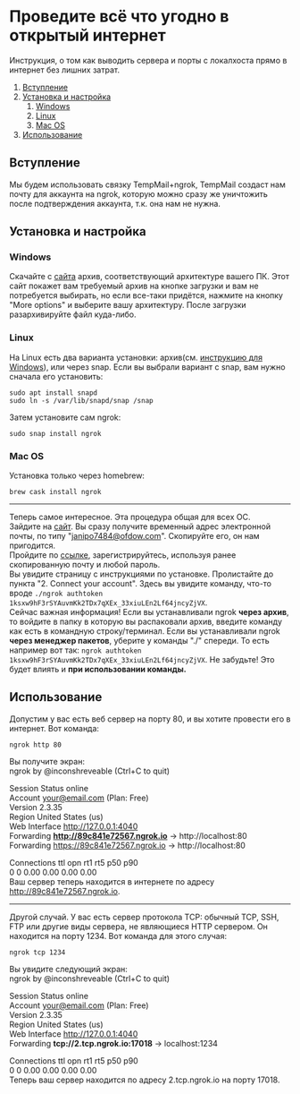# Проведите всё что угодно в открытый интернет

Инструкция, о том как выводить сервера и порты с локалхоста прямо в интернет без лишних затрат.

1. [Вступление](#вступление)  
2. [Установка и настройка](#установка-и-настройка)  
   1. [Windows](#windows)  
   2. [Linux](#linux)  
   3. [Mac OS](#mac-os)
3. [Использование](#использование)

## Вступление

Мы будем использовать связку TempMail+ngrok, TempMail создаст нам почту для аккаунта на ngrok, которую можно сразу же уничтожить после подтверждения аккаунта, т.к. она нам не нужна.

## Установка и настройка

### Windows

Скачайте с [сайта](https://ngrok.com/download) архив, соответствующий архитектуре вашего ПК. Этот сайт покажет вам требуемый архив на кнопке загрузки и вам не потребуется выбирать, но если все-таки придётся, нажмите на кнопку "More options" и выберите вашу архитектуру. После загрузки разархивируйте файл куда-либо.

### Linux

На Linux есть два варианта установки: архив(см. [инструкцию для Windows](#windows)), или через snap.
Если вы выбрали вариант с snap, вам нужно сначала его установить:

```shell
sudo apt install snapd
sudo ln -s /var/lib/snapd/snap /snap
```

Затем установите сам ngrok:

```shell
sudo snap install ngrok
```

### Mac OS

Установка только через homebrew:

```shell
brew cask install ngrok
```

---
Теперь самое интересное. Эта процедура общая для всех ОС.  
Зайдите на [сайт](http://temp-mail.org/ru/). Вы сразу получите временный адрес электронной почты, по типу "janipo7484@ofdow.com". Скопируйте его, он нам пригодится.  
Пройдите по [ссылке](http://dashboard.ngrok.com/signup), зарегистрируйтесь, используя ранее скопированную почту и любой пароль.  
Вы увидите страницу с инструкциями по установке. Пролистайте до пункта "2. Connect your account". Здесь вы увидите команду, что-то вроде ```./ngrok authtoken 1ksxw9hF3rSYAuvmKk2TDx7qXEx_33xiuLEn2Lf64jncyZjVX```.  
Сейчас важная информация! Если вы устанавливали ngrok **через архив**, то войдите в папку в которую вы распаковали архив, введите команду как есть в командную строку/терминал. Если вы устанавливали ngrok **через менеджер пакетов**, уберите у команды "./" спереди. То есть например вот так: ```ngrok authtoken 1ksxw9hF3rSYAuvmKk2TDx7qXEx_33xiuLEn2Lf64jncyZjVX```. Не забудьте! Это будет влиять и **при использовании команды.**

## Использование

Допустим у вас есть веб сервер на порту 80, и вы хотите провести его в интернет. Вот команда:

```shell
ngrok http 80
```

Вы получите экран:  
ngrok by @inconshreveable        (Ctrl+C to quit)  
  
Session Status                online  
Account                       your@email.com (Plan: Free)  
Version                       2.3.35  
Region                        United States (us)  
Web Interface                 http://127.0.0.1:4040  
Forwarding                    **http://89c841e72567.ngrok.io** -> http://localhost:80  
Forwarding                    https://89c841e72567.ngrok.io -> http://localhost:80  
  
Connections                   ttl     opn     rt1     rt5     p50     p90  
                              0       0       0.00    0.00    0.00    0.00  
Ваш сервер теперь находится в интернете по адресу http://89c841e72567.ngrok.io.

---
Другой случай. У вас есть сервер протокола TCP: обычный TCP, SSH, FTP или другие виды сервера, не являющиеся HTTP сервером. Он находится на порту 1234. Вот команда для этого случая:

```shell
ngrok tcp 1234
```

Вы увидите следующий экран:  
ngrok by @inconshreveable                             (Ctrl+C to quit)  
  
Session Status                online  
Account                       your@email.com (Plan: Free)  
Version                       2.3.35  
Region                        United States (us)  
Web Interface                 http://127.0.0.1:4040  
Forwarding                    **tcp://2.tcp.ngrok.io:17018** -> localhost:1234  
  
Connections                   ttl     opn     rt1     rt5     p50     p90  
                              0       0       0.00    0.00    0.00    0.00  
Теперь ваш сервер находится по адресу 2.tcp.ngrok.io на порту 17018.  
